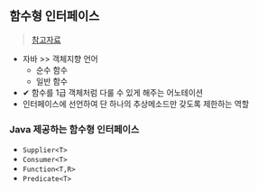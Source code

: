## 함수형 인터페이스
> [참고자료](https://mangkyu.tistory.com/113)
- 자바 >> 객체지향 언어 
  - 순수 함수 
  - 일반 함수
- ✔ 함수를 1급 객체처럼 다룰 수 있게 해주는 어노테이션
- 인터페이스에 선언하여 단 하나의 추상메소드만 갖도록 제한하는 역할

### Java 제공하는 함수형 인터페이스
- `Supplier<T>`
- `Consumer<T>`
- `Function<T,R>`
- `Predicate<T>`
